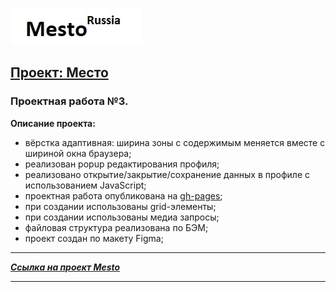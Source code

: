 ![Ссылка на проект Mesto](./images/logo_b.jpg)

## **[Проект: Место](https://aleksandr-hohlov.github.io/mesto/)**
### Проектная работа №3.

**Описание проекта:**

* вёрстка адаптивная: ширина зоны с содержимым меняется вместе с шириной окна браузера;
* реализован popup редактирования профиля;
* реализовано открытие/закрытие/сохранение данных в профиле с использованием JavaScript;
* проектная работа опубликована на [gh-pages](https://aleksandr-hohlov.github.io/mesto/);
* при создании использованы grid-элементы;
* при создании использованы медиа запросы;
* файловая структура реализована по БЭМ;
* проект создан по макету Figma;


****
***[Ссылка на проект Mesto](https://aleksandr-hohlov.github.io/mesto/)***
****




